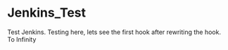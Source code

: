 # Jenkins_Test

Test Jenkins. Testing here, lets see the first hook after rewriting the hook. To Infinity
